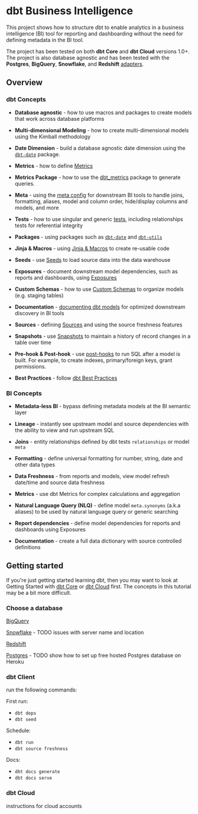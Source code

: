 # dbt Business Intelligence

This project shows how to structure dbt to enable analytics in a business intelligence (BI) tool for reporting and dashboarding without the need for defining metadata in the BI tool.

The project has been tested on both **dbt Core** and **dbt Cloud** versions 1.0+. The project is also database agnostic and has been tested with the **Postgres**, **BigQuery**, **Snowflake**, and **Redshift** [adapters](https://docs.getdbt.com/docs/available-adapters).

## Overview

### dbt Concepts

* **Database agnostic** - how to use macros and packages to create models that work across database platforms

* **Multi-dimensional Modeling** - how to create multi-dimensional models using the Kimball methodology

* **Date Dimension** - build a database agnostic date dimension using the [`dbt-date`](https://github.com/calogica/dbt-date#get_date_dimensionstart_date-end_date) package.

* **Metrics** - how to define [Metrics](https://docs.getdbt.com/docs/building-a-dbt-project/metrics)

* **Metrics Package** - how to use the [dbt_metrics](https://github.com/dbt-labs/dbt_metrics) package to generate queries.

* **Meta** - using the [meta config](https://docs.getdbt.com/reference/resource-configs/meta) for downstream BI tools to handle joins, formatting, aliases, model and column order, hide/display columns and models, and more

* **Tests** - how to use singular and generic [tests](https://docs.getdbt.com/docs/building-a-dbt-project/tests), including relationships tests for referential integrity

* **Packages** - using packages such as [`dbt-date`](https://github.com/calogica/dbt-date#get_date_dimensionstart_date-end_date) and [`dbt-utils`](https://github.com/dbt-labs/dbt-utils)

* **Jinja & Macros** - using [Jinja & Macros](https://docs.getdbt.com/docs/building-a-dbt-project/jinja-macros) to create re-usable code

* **Seeds** - use [Seeds](https://docs.getdbt.com/docs/building-a-dbt-project/seeds) to load source data into the data warehouse

* **Exposures** - document downstream model dependencies, such as reports and dashboards, using [Exposures](https://docs.getdbt.com/docs/building-a-dbt-project/exposures)

* **Custom Schemas** - how to use [Custom Schemas](https://docs.getdbt.com/docs/building-a-dbt-project/building-models/using-custom-schemas) to organize models (e.g. staging tables)

* **Documentation**  - [documenting dbt models](https://docs.getdbt.com/docs/building-a-dbt-project/documentation) for optimized downstream discovery in BI tools

* **Sources** - defining [Sources](https://docs.getdbt.com/docs/building-a-dbt-project/using-sources) and using the source freshness features

* **Snapshots** - use [Snapshots](https://docs.getdbt.com/docs/building-a-dbt-project/snapshots) to maintain a history of record changes in a table over time

* **Pre-hook & Post-hook** - use [post-hooks](https://docs.getdbt.com/reference/resource-configs/pre-hook-post-hook) to run SQL after a model is built. For example, to create indexes, primary/foreign keys, grant permissions.

* **Best Practices** - follow [dbt Best Practices](https://docs.getdbt.com/docs/guides/best-practices)


### BI Concepts

* **Metadata-less BI** - bypass defining metadata models at the BI semantic layer

* **Lineage** - instantly see upstream model and source dependencies with the ability to view and run upstream SQL

* **Joins** - entity relationships defined by dbt tests `relationships` or model `meta`

* **Formatting** - define universal formatting for number, string, date and other data types

* **Data Freshness** - from reports and models, view model refresh date/time and source data freshness

* **Metrics** - use dbt Metrics for complex calculations and aggregation

* **Natural Language Query (NLQ)** - define model `meta.synonyms` (a.k.a aliases) to be used by natural language query or generic searching

* **Report dependencies** - define model dependencies for reports and dashboards using Exposures

* **Documentation** - create a full data dictionary with source controlled definitions


## Getting started

If you're just getting started learning dbt, then you may want to look at Getting Started with [dbt Core](https://docs.getdbt.com/tutorial/learning-more/getting-started-dbt-core) or [dbt Cloud](https://docs.getdbt.com/tutorial/getting-started) first. The concepts in this tutorial may be a bit more difficult.


### Choose a database

[BigQuery](https://docs.getdbt.com/tutorial/getting-set-up/setting-up-bigquery#operation/get-account-run)

[Snowflake](https://docs.getdbt.com/tutorial/getting-set-up/setting-up-snowflake) - TODO issues with server name and location

[Redshift](https://docs.getdbt.com/tutorial/getting-set-up/setting-up-redshift)

[Postgres](heroku.com) - TODO show how to set up free hosted Postgres database on Heroku



### dbt Client

run the following commands:

First run:
* `dbt deps`
* `dbt seed`

Schedule:
* `dbt run`
* `dbt source freshness`

Docs:
* `dbt docs generate`
* `dbt docs serve`

### dbt Cloud

instructions for cloud accounts

